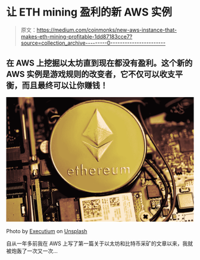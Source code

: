 # 让 ETH mining 盈利的新 AWS 实例

> 原文：<https://medium.com/coinmonks/new-aws-instance-that-makes-eth-mining-profitable-1dd87183cce7?source=collection_archive---------0----------------------->

## 在 AWS 上挖掘以太坊直到现在都没有盈利。这个新的 AWS 实例是游戏规则的改变者，它不仅可以收支平衡，而且最终可以让你赚钱！

![](img/278735de4a5eaea789737fd0051b2145.png)

Photo by [Executium](https://unsplash.com/@executium?utm_source=medium&utm_medium=referral) on [Unsplash](https://unsplash.com?utm_source=medium&utm_medium=referral)

自从一年多前我在 AWS 上写了第一篇关于以太坊和比特币采矿的文章以来，我就被炮轰了一次又一次…